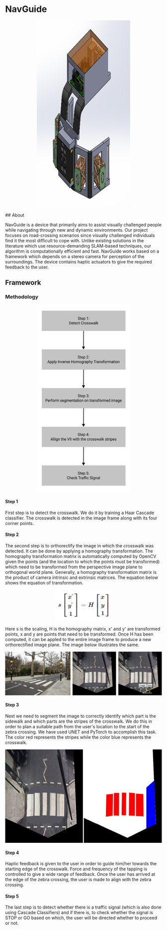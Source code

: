 # NavGuide
<p align="center">
<img src="img/device.png" style="height: 600px; width: 300px;"/>
</p>
## About

NavGuide is a device that primarily aims to assist visually challenged people while navigating through new and dynamic environments. Our project focuses on road-crossing scenarios since visually challenged individuals find it the most difficult to cope with. Unlike existing solutions in the literature which use resource-demanding SLAM-based techniques, our algorithm is computationally efficient and fast. NavGuide works based on a framework which depends on a stereo camera for perception of the surroundings. The device contains haptic actuators to give the required feedback to the user. 

## Framework
### Methodology
<p align="center">
<img src="img/methodology.png" style="height: 600px; width: 300px;"/>
</p>

#### Step 1
First step is to detect the crosswalk. We do it by training a Haar Cascade classifier. The crosswalk is detected in the image frame along with its four corner points. 

#### Step 2
The second step is to orthorectify the image in which the crosswalk was detected. It can be done by applying a homography transformation. The homography transformation matrix is automatically computed by OpenCV given the points (and the location to which the points must be transformed) which need to be transformed from the perspective image plane to orthogonal world plane. Generally, a homography transformation matrix is the product of camera intrinsic and extrinsic matrices. The equation below shows the equation of transformation. 
<p align="center">
<img src="img/homography_equation.png" style="height: 100px; width: 185px;"/>
</p>
Here s is the scaling, H is the homography matrix, x' and y' are transformed points, x and y are points that need to be transformed. Once H has been computed, it can be appled to the entire image frame to produce a new orthorectified image plane. The image below illustrates the same. 
&nbsp;

![1](img/1.png)

#### Step 3
Next we need to segment the image to correctly identify which part is the sidewalk and which parts are the stripes of the crosswalk. We do this in order to plan a suitable path from the user's location to the start of the zebra crossing. We have used UNET and PyTorch to accomplish this task. The color red represents the stripes while the color blue represents the crosswalk. 
<p align="center">
<img src="img/2.png" style="height: 300px; width: 600px;"/>
</p>

#### Step 4
Haptic feedback is given to the user in order to guide him/her towards the starting edge of the crosswalk. Force and frequency of the tapping is controlled to give a wide range of feedback. Once the user has arrived at the edge of the zebra crossing, the user is made to align with the zebra crossing. 

#### Step 5
The last step is to detect whether there is a traffic signal (which is also done using Cascade Classifiers) and if there is, to check whether the signal is STOP or GO based on which, the user will be directed whether to proceed or not.  




